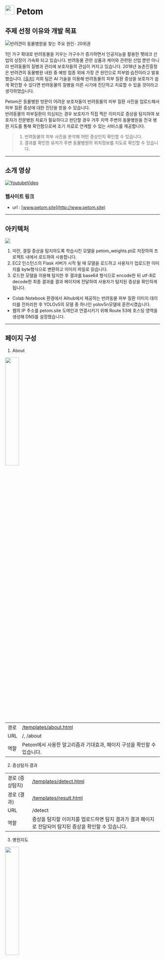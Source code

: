# <img src="https://user-images.githubusercontent.com/67316314/189922152-a9327fb4-ca56-4a21-aba4-d71386d67117.svg" width="30"> Petom 

## 주제 선정 이유와 개발 목표


<img src="https://user-images.githubusercontent.com/67316314/190043543-804e79b1-4de9-4edb-90a7-478688912953.jpeg" title="반려견이 동물병원을 찾는 주요 원인- 20위권">

1인 가구 확대로 반려동물을 키우는 가구수가 증가하면서 인공지능을 활용한 펫테크 산업의 성장이 가속화 되고 있습니다. 반려동물 관련 상품과 케어와 관련된 산업 뿐만 아니라 반려동물의 질병과 관리에 보호자들의 관심이 커지고 있습니다.
2018년 농촌진흥청은 반려견의 동물병원 내원 중 예방 접종 외에 가장 큰 원인으로 피부염·습진이라고 발표했습니다. [[출처]](https://www.nias.go.kr/front/soboarddown.do?cmCode=M090814150850297&boardSeqNum=3478&fileSeqNum=2323)
저희 팀은 AI 기술을 이용해 반려동물의 피부 질환 증상을 보호자가 쉽게 확인할 수 있다면 반려동물의 질병을 이른 시기에 진단하고 치료할 수 있을 것이라고 생각하였습니다.

Petom은 동물병원 방문이 어려운 보호자들이 반려동물의 피부 질환 사진을 업로드해서 피부 질환 증상에 대한 진단을 받을 수 있습니다.   
반려동물의 피부질환이 의심되는 경우 보호자가 직접 찍은 이미지로 증상을 탐지하여 보호자가 전문병원 치료가 필요하다고 판단할 경우 거주 지역 주변의 동물병원을 전국 병원 지도를 통해 확인함으로써 조기 치료로 연계할 수 있는 서비스를 제공합니다.


> 1. 반려동물의 피부 사진을 분석해 어떤 증상인지 확인할 수 있습니다. 
> 2. 결과를 확인한 유저가 주변 동물병원의 위치정보를 지도로 확인할 수 있습니다.
  
  ---

## 소개 영상

[![YoutubeVideo](https://user-images.githubusercontent.com/67316314/190053730-d32bb591-5abe-4a8e-93ce-89913581f0ef.png)](https://youtu.be/RowdPnEoWNE)

### 웹사이트 링크

- url : [www.petom.site](http://www.petom.site)

---

## 아키텍처

<img src="https://user-images.githubusercontent.com/67316314/189929257-e99e8e8f-cb90-4505-b659-d9c95c194023.png"/>   


1. 미란, 결절 증상을 탐지하도록 학습시킨 모델을 petom_weights.pt로 저장하여 프로젝트 내에서 로드하여 사용합니다.    
2. EC2 인스턴스의 Flask 서버가 시작 될 때 모델을 로드하고 사용자가 업로드한 이미지를 byte형식으로 변환하고 이미지 파일로 읽습니다.
3. 로드한 모델을 이용해 탐지한 후 결과를 base64 형식으로 encode한 뒤 utf-8로 decode한 최종 결과를 결과 페이지에 전달하여 사용자가 탐지된 증상을 확인하게 됩니다.

- Colab Notebook 환경에서 AIhub에서 제공하는 반려동물 피부 질환 이미지 데이터를 전처리한 후 YOLOv5의 모델 중 하나인 yolov5n모델에 훈련시켰습니다. 
- 웹의 IP 주소를 petom.site 도메인과 연결시키기 위해 Route 53에 호스팅 영역을 생성해 DNS를 설정했습니다.   



---

## 페이지 구성

1. About

<img src="https://user-images.githubusercontent.com/67316314/189915868-48d07786-6033-495e-932e-cf21669435ee.gif" width="30%"/>   

|                        |  | 
| --------------- | -----------  |
| 경로  | [/templates/about.html](https://github.com/SunTera/Petom/blob/main/templates/about.html)|
| URL   | /, /about  |
| 역할            | Petom에서 사용한 알고리즘과 기대효과, 페이지 구성을 확인할 수 있습니다.|


2. 증상탐지∙결과

|                        |  | 
| --------------- | -----------  |
| 경로 (증상탐지) | [/templates/detect.html](https://github.com/SunTera/Petom/blob/main/templates/detect.html)|
| 경로 (결과) | [/templates/result.html](https://github.com/SunTera/Petom/blob/main/templates/result.html)|
| URL   | /detect  |
| 역할            | 증상을 탐지할 이미지를 업로드하면 탐지 결과가 결과 페이지로 전달되어 탐지된 증상을 확인할 수 있습니다.|

3. 병원지도   

<img src="https://user-images.githubusercontent.com/67316314/189904236-bf8f6ae7-c709-4c52-8cd0-71fad4d2c10e.gif" width="30%"/>   

|                        |  | 
| --------------- | -----------  |
| 경로  | [/templates/hospital.html](https://github.com/SunTera/Petom/blob/main/templates/hospital.html)|
| URL   | /hospital  |
| 역할            | 전국 동물병원을 시각화한 지도를 통해 병원의 주소와 전화번호를 확인할 수 있습니다.|

---

## 데이터 출처

- 반려동물 피부 질환 이미지

  > AiHub [반려동물 피부 질환](https://aihub.or.kr/aihubdata/data/view.do?currMenu=115&topMenu=100&aihubDataSe=realm&dataSetSn=561)

- 전국 동물병원 리스트
  > 공공데이터포털 [동물병원 현황 데이터](https://www.data.go.kr/tcs/dss/selectDataSetList.do?dType=TOTAL&keyword=%EB%8F%99%EB%AC%BC%EB%B3%91%EC%9B%90&detailKeyword=&publicDataPk=&recmSe=&detailText=&relatedKeyword=&commaNotInData=&commaAndData=&commaOrData=&must_not=&tabId=&dataSetCoreTf=&coreDataNm=&sort=&relRadio=&orgFullName=&orgFilter=&org=&orgSearch=&currentPage=1&perPage=10&brm=&instt=&svcType=&kwrdArray=&extsn=&coreDataNmArray=&pblonsipScopeCode=)

---

## 커밋 메시지 규칙

1. 문장의 끝에 `.` 를 붙이지 않기

2. 이슈 해결 시 커밋 메시지 끝에 이슈 번호 붙이기

   > 예시: issue1 해결 [#1]

3. 형식

   > [타입]: [내용] [이슈 번호]

   - 예시

     > docs: add 메소드 설명 주석 추가 [#1]
     >
     > refactor: 인증 메소드 수정 [#2]

4. 타입 종류

   > \- docs : 문서 작성
   >
   > \- fix : 버그 대처
   >
   > \- refactor : 코드 수정 / 리팩터링
   >
   > \- chore : 간단한 수정
   >
   > \- feature : 새로운 기능
   >
   > \- test : 테스트 추가
   
---

## 역할 분담

| 이름                                       | 역할                                  |
| ------------------------------------------ | ------------------------------------- |
| [홍유리](https://github.com/teraglass) | 웹페이지 구현, 배포(Flask, AWS), 데이터 전처리      |
| [양지선](https://github.com/Sunnnyyy16)    | 데이터 전처리, 전국 동물병원 지도 시각화 |

